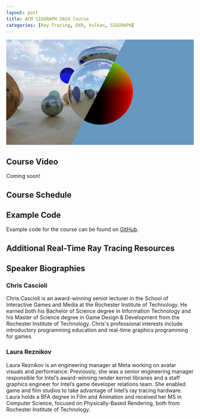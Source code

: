 ```yaml
---
layout: post
title: ACM SIGGRAPH 2024 Course
categories: [Ray Tracing, DXR, Vulkan, SIGGRAPH]
---
```


![course example image of ray traced spheres](/images/image5.png "Logo Title Text 1")

## Course Video
Coming soon!

## Course Schedule

## Example Code
Example code for the course can be found on [GitHub](https://github.com/vixorien/IntroductionToRealTimeRayTracing).

## Additional Real-Time Ray Tracing Resources

## Speaker Biographies
### Chris Cascioli
Chris Cascioli is an award-winning senior lecturer in the School of Interactive Games and Media at the Rochester Institute of Technology.  He earned both his Bachelor of Science degree in Information Technology and his Master of Science degree in Game Design & Development from the Rochester Institute of Technology.  Chris's professional interests include introductory programming education and real-time graphics programming for games.

### Laura Reznikov
Laura Reznikov is an engineering manager at Meta working on avatar visuals and performance. Previously, she was a senior engineering manager responsible for Intel’s award-winning render kernel libraries and a staff graphics engineer for Intel’s game developer relations team. She enabled game and film studios to take advantage of Intel’s ray tracing hardware. Laura holds a BFA degree in Film and Animation and received her MS in Computer Science, focused on Physically-Based Rendering, both from Rochester Institute of Technology.


<!--more-->


